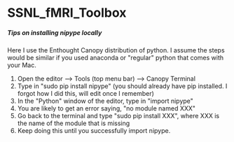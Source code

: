 # SSNL_fMRI_Toolbox

##### Tips on installing nipype locally 
Here I use the Enthought Canopy distribution of python. I assume the steps would be similar if you used anaconda or "regular" python that comes with your Mac.  
1. Open the editor --> Tools (top menu bar) --> Canopy Terminal  
2. Type in "sudo pip install nipype" (you should already have pip installed. I forgot how I did this, will edit once I remember)  
3. In the "Python" window of the editor, type in "import nipype"  
4. You are likely to get an error saying, "no module named XXX"  
5. Go back to the terminal and type "sudo pip install XXX", where XXX is the name of the module that is missing  
6. Keep doing this until you successfully import nipype.  

